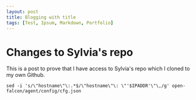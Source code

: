 ```yaml
---
layout: post
title: Blogging with title
tags: [Test, Ipsum, Markdown, Portfolio]
---
```


# Changes to Sylvia's repo

This is a post to prove that I have access to Sylvia's repo which I cloned to my own Github.

```
sed -i 's/\"hostname\"\:.*$/\"hostname\"\: \"'$IPADDR'\"\,/g' open-falcon/agent/config/cfg.json
```